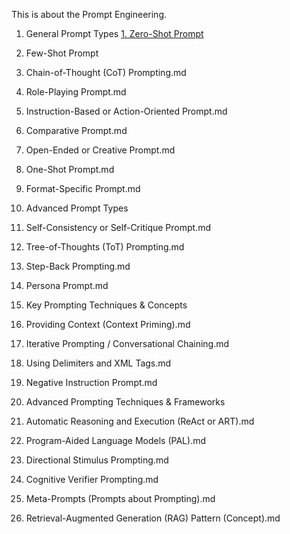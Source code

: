This is about the Prompt Engineering. 

01. General Prompt Types
[1. Zero-Shot Prompt](./01.%20General%20Prompt%20Types/1.%20Zero-Shot%20Prompt.md)
2. Few-Shot Prompt
3. Chain-of-Thought (CoT) Prompting.md
4. Role-Playing Prompt.md
5. Instruction-Based or Action-Oriented Prompt.md
6. Comparative Prompt.md
7. Open-Ended or Creative Prompt.md
8. One-Shot Prompt.md
9. Format-Specific Prompt.md

02. Advanced Prompt Types
10. Self-Consistency or Self-Critique Prompt.md
11. Tree-of-Thoughts (ToT) Prompting.md
12. Step-Back Prompting.md
13. Persona Prompt.md

03. Key Prompting Techniques & Concepts
14. Providing Context (Context Priming).md
15. Iterative Prompting / Conversational Chaining.md
16. Using Delimiters and XML Tags.md
17. Negative Instruction Prompt.md

04. Advanced Prompting Techniques & Frameworks
18. Automatic Reasoning and Execution (ReAct or ART).md
19. Program-Aided Language Models (PAL).md
20. Directional Stimulus Prompting.md
21. Cognitive Verifier Prompting.md
22. Meta-Prompts (Prompts about Prompting).md
23. Retrieval-Augmented Generation (RAG) Pattern (Concept).md
